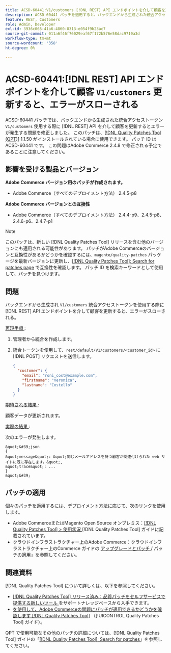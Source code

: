 ```yaml
---
title: ACSD-60441:V1/customers [!DNL REST] API エンドポイントを介して顧客を更新すると、エラーがスローされる
description: ACSD-60441 パッチを適用すると、バックエンドから生成された統合アクセストークンを使用する際に V1/customers [!DNL REST] API 経由でお客様をアップデートするとエラーがスローされるAdobe Commerceの問題を修正できます。
feature: REST, Customers
role: Admin, Developer
exl-id: 3936c065-41a6-4860-8313-e054f9b23ac7
source-git-commit: 011a6f46f76029eaf67f172b576e58dac9710a3d
workflow-type: tm+mt
source-wordcount: '358'
ht-degree: 0%

---
```


# ACSD-60441:[!DNL REST] API エンドポイントを介して顧客 `V1/customers` 更新すると、エラーがスローされる

ACSD-60441 パッチでは、バックエンドから生成された統合アクセストークン `V1/customers` 使用する際に [!DNL REST] API を介して顧客を更新するとエラーが発生する問題を修正しました。 このパッチは、[[!DNL Quality Patches Tool (QPT)]](https://experienceleague.adobe.com/en/docs/commerce-operations/tools/quality-patches-tool/quality-patches-tool-to-self-serve-quality-patches) 1.1.50 がインストールされている場合に使用できます。 パッチ ID は ACSD-60441 です。 この問題はAdobe Commerce 2.4.8 で修正される予定であることに注意してください。

## 影響を受ける製品とバージョン

**Adobe Commerce バージョン用のパッチが作成されます。**

* Adobe Commerce（すべてのデプロイメント方法） 2.4.5-p8

**Adobe Commerce バージョンとの互換性**

* Adobe Commerce（すべてのデプロイメント方法） 2.4.4-p9、2.4.5-p8、2.4.6-p6、2.4.7-p1

>[!NOTE]
>
>このパッチは、新しい [!DNL Quality Patches Tool] リリースを含む他のバージョンにも適用される可能性があります。 パッチがAdobe Commerceのバージョンと互換性があるかどうかを確認するには、`magento/quality-patches` パッケージを最新バージョンに更新し、[[!DNL Quality Patches Tool]: Search for patches page](https://experienceleague.adobe.com/tools/commerce-quality-patches/index.html) で互換性を確認します。 パッチ ID を検索キーワードとして使用して、パッチを見つけます。

## 問題

バックエンドから生成され `V1/customers` 統合アクセストークンを使用する際に [!DNL REST] API エンドポイントを介して顧客を更新すると、エラーがスローされる。

<u> 再現手順 </u>:

1. 管理者から統合を作成します。
1. 統合トークンを使用して、`rest/default/V1/customers/<customer_id>` に [!DNL POST] リクエストを送信します。

   ```json
   {
     "customer": {
       "email": "roni_cost@example.com",
       "firstname": "Veronica",
       "lastname": "Costello"
     }
   }
   ```

<u> 期待される結果 </u>:

顧客データが更新されます。

<u> 実際の結果 </u>:

次のエラーが発生します。

    &quot;&#39;json
    {
    &quot;message&quot;: &quot;同じメールアドレスを持つ顧客が関連付けられた web サイトに既に存在します。&quot;,
    &quot;trace&quot;: ...
    }
    &quot;&#39;

## パッチの適用

個々のパッチを適用するには、デプロイメント方法に応じて、次のリンクを使用します。

* Adobe CommerceまたはMagento Open Source オンプレミス：[[!DNL Quality Patches Tool] > 使用状況 ](/help/tools/quality-patches-tool/usage.md)[!DNL Quality Patches Tool] ガイドに記載されています。
* クラウドインフラストラクチャー上のAdobe Commerce：クラウドインフラストラクチャー上のCommerce ガイドの [ アップグレードとパッチ ](https://experienceleague.adobe.com/docs/commerce-cloud-service/user-guide/develop/upgrade/apply-patches.html)/ パッチの適用」を参照してください。

## 関連資料

[!DNL Quality Patches Tool] について詳しくは、以下を参照してください。

* [[!DNL Quality Patches Tool]  リリース済み：品質パッチをセルフサービスで提供する新しいツール ](https://experienceleague.adobe.com/en/docs/commerce-operations/tools/quality-patches-tool/quality-patches-tool-to-self-serve-quality-patches) をサポートナレッジベースから入手できます。
* [ を使用して、Adobe Commerceの問題にパッチが適用できるかどうかを確認します  [!DNL Quality Patches Tool]](/help/tools/quality-patches-tool/patches-available-in-qpt/check-patch-for-magento-issue-with-magento-quality-patches.md) （[!UICONTROL Quality Patches Tool] ガイド）。


QPT で使用可能なその他のパッチの詳細については、[!DNL Quality Patches Tool] ガイドの「[[!DNL Quality Patches Tool]: Search for patches](https://experienceleague.adobe.com/tools/commerce-quality-patches/index.html)」を参照してください。
